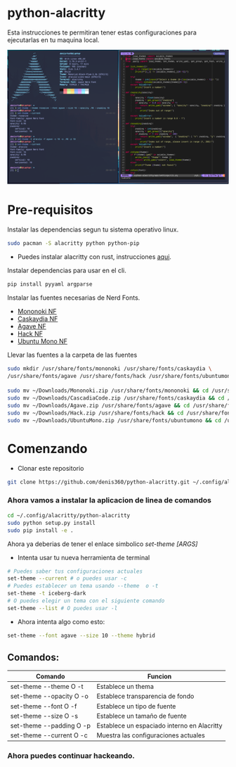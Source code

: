 # python-alacritty
Esta instrucciones te permitiran tener estas configuraciones para ejecutarlas en tu maquina local.

![](docs/screenshot.png)

# Pre-requisitos
Instalar las dependencias segun tu sistema operativo linux.
```bash
sudo pacman -S alacritty python python-pip
```
* Puedes instalar alacritty con rust, instrucciones [aqui](https://github.com/alacritty/alacritty/blob/master/INSTALL.md).

Instalar dependencias para usar en el cli.
```bash
pip install pyyaml argparse
```

Instalar las fuentes necesarias de Nerd Fonts.
* [Mononoki NF](https://github.com/ryanoasis/nerd-fonts/releases/download/v2.1.0/Mononoki.zip)
* [Caskaydia NF](https://github.com/ryanoasis/nerd-fonts/releases/download/v2.1.0/CascadiaCode.zip)
* [Agave NF](https://github.com/ryanoasis/nerd-fonts/releases/download/v2.1.0/Agave.zip)
* [Hack NF](https://github.com/ryanoasis/nerd-fonts/releases/download/v2.1.0/Hack.zip)
* [Ubuntu Mono NF](https://github.com/ryanoasis/nerd-fonts/releases/download/v2.1.0/UbuntuMono.zip)

Llevar las fuentes a la carpeta de las fuentes
```bash
sudo mkdir /usr/share/fonts/mononoki /usr/share/fonts/caskaydia \
/usr/share/fonts/agave /usr/share/fonts/hack /usr/share/fonts/ubuntumono

sudo mv ~/Downloads/Mononoki.zip /usr/share/fonts/mononoki && cd /usr/share/fonts/mononoki && sudo unzip Mononoki.zip
sudo mv ~/Downloads/CascadiaCode.zip /usr/share/fonts/caskaydia && cd /usr/share/fonts/caskaydia && sudo unzip CascadiaCode.zip
sudo mv ~/Downloads/Agave.zip /usr/share/fonts/agave && cd /usr/share/fonts/agave && sudo unzip Agave.zip
sudo mv ~/Downloads/Hack.zip /usr/share/fonts/hack && cd /usr/share/fonts/hack && sudo unzip Hack.zip
sudo mv ~/Downloads/UbuntuMono.zip /usr/share/fonts/ubuntumono && cd /usr/share/fonts/ubuntumono && sudo unzip UbuntuMono.zip
```

# Comenzando
* Clonar este repositorio
```bash
git clone https://github.com/denis360/python-alacritty.git ~/.config/alacritty
```

### Ahora vamos a instalar la aplicacion de linea de comandos
```bash
cd ~/.config/alacritty/python-alacritty
sudo python setup.py install
sudo pip install -e .
```

Ahora ya deberias de tener el enlace simbolico *set-theme [ARGS]*
* Intenta usar tu nueva herramienta de terminal
```bash
# Puedes saber tus configuraciones actuales
set-theme --current # o puedes usar -c
# Puedes establecer un tema usando --theme  o -t
set-theme -t iceberg-dark
# O puedes elegir un tema con el siguiente comando
set-theme --list # O puedes usar -l
```
* Ahora intenta algo como esto:
```bash
set-theme --font agave --size 10 --theme hybrid
```

## Comandos:
| Comando                  | Funcion                                     |
|--------------------------| --------------------------------------------|
| set-theme --theme O -t   | Establece un thema                          |
| set-theme --opacity O -o | Establece transparencia de fondo            |
| set-theme --font O -f    | Establece un tipo de fuente                 |
| set-theme --size O -s    | Establece un tamaño de fuente               |
| set-theme --padding O -p | Establece un espaciado interno en Alacritty |
| set-theme --current O -c | Muestra las configuraciones actuales        |

### Ahora puedes continuar hackeando.
